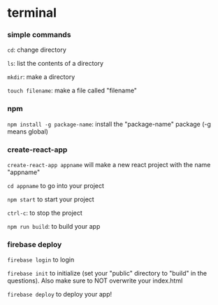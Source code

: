 # terminal

### simple commands

`cd`: change directory

`ls`: list the contents of a directory

`mkdir`: make a directory

`touch filename`: make a file called "filename"

### npm

`npm install -g package-name`: install the "package-name" package (-g means global)

### create-react-app

`create-react-app appname` will make a new react project with the name "appname"

`cd appname` to go into your project

`npm start` to start your project

`ctrl-c`: to stop the project

`npm run build`: to build your app

### firebase deploy

`firebase login` to login

`firebase init` to initialize (set your "public" directory to "build" in the questions). Also make sure to NOT overwrite your index.html

`firebase deploy` to deploy your app!